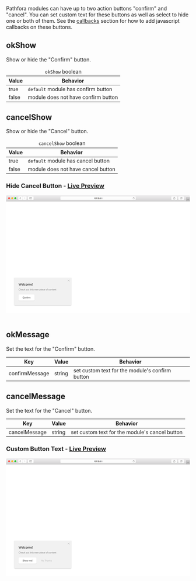 Pathfora modules can have up to two action buttons "confirm" and "cancel". You can set custom text for these buttons as well as select to hide one or both of them. See the [callbacks](/callbacks.md) section for how to add javascript callbacks on these buttons.

## okShow

Show or hide the "Confirm" button.

<table>
  <thead>
    <tr>
      <td colspan="2" align="center"><code>okShow</code> boolean</td>
    </tr>
    <tr>
      <th>Value</th>
      <th>Behavior</th>
    </tr>
  </thead>
  
  <tr>
    <td>true</td>
    <td><code>default</code> module has confirm button</td>
  </tr>
  <tr>
    <td>false</td>
    <td>module does not have confirm button</td>
  </tr>
</table>


## cancelShow

Show or hide the "Cancel" button.

<table>
  <thead>
    <tr>
      <td colspan="2" align="center"><code>cancelShow</code> boolean</td>
    </tr>
    <tr>
      <th>Value</th>
      <th>Behavior</th>
    </tr>
  </thead>
  
  <tr>
    <td>true</td>
    <td><code>default</code> module has cancel button</td>
  </tr>
  <tr>
    <td>false</td>
    <td>module does not have cancel button</td>
  </tr>
</table>

### Hide Cancel Button - [Live Preview](../examples/preview/customization/buttons/cancelShow.html)

![Hide Cancel Button](../examples/img/customization/buttons/cancelShow.png)

<pre data-src="../../examples/src/customization/buttons/cancelShow.js"></pre>


## okMessage

Set the text for the "Confirm" button.

<table>
  <thead>
    <tr>
      <th>Key</th>
      <th>Value</th>
      <th>Behavior</th>
    </tr>
  </thead>
  
  <tr>
    <td>confirmMessage</td>
    <td>string</td>
    <td>set custom text for the module's confirm button</td>
  </tr>
</table>


## cancelMessage

Set the text for the "Cancel" button.

<table>
  <thead>
    <tr>
      <th>Key</th>
      <th>Value</th>
      <th>Behavior</th>
    </tr>
  </thead>
  
  <tr>
    <td>cancelMessage</td>
    <td>string</td>
    <td>set custom text for the module's cancel button</td>
  </tr>
</table>

### Custom Button Text - [Live Preview](../examples/preview/customization/buttons/buttonMessage.html)

![Custom Button Text](../examples/img/customization/buttons/buttonMessage.png)

<pre data-src="../../examples/src/customization/buttons/buttonMessage.js"></pre>
